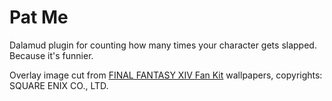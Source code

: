 # Pat Me
Dalamud plugin for counting how many times your character gets slapped. Because it's funnier. 


Overlay image cut from [FINAL FANTASY XIV Fan Kit](https://na.finalfantasyxiv.com/lodestone/special/fankit/smartphone_wallpaper/2_0/#nav_fankit) wallpapers, copyrights: SQUARE ENIX CO., LTD.
